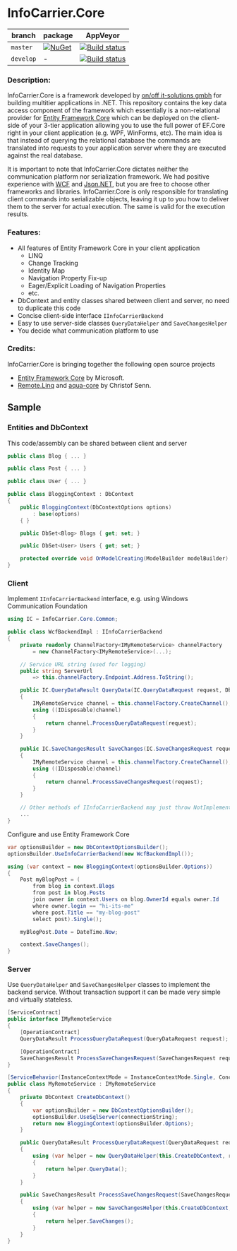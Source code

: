# InfoCarrier.Core

| branch | package | AppVeyor |
| --- | --- | --- |
| `master` | [![NuGet](https://img.shields.io/nuget/v/InfoCarrier.Core.svg?style=flat-square&label=nuget)](https://www.nuget.org/packages/InfoCarrier.Core/) | [![Build status](https://ci.appveyor.com/api/projects/status/7jd134yd7m2w035h/branch/master?svg=true)](https://ci.appveyor.com/project/azabluda/infocarrier-core/branch/master) |
| `develop` | - | [![Build status](https://ci.appveyor.com/api/projects/status/7jd134yd7m2w035h/branch/develop?svg=true)](https://ci.appveyor.com/project/azabluda/infocarrier-core/branch/develop) |



### Description:
InfoCarrier.Core is a framework developed by [on/off it-solutions gmbh](http://www.onoff-it-solutions.info) for building multitier applications in .NET. This repository contains the key data access component of the framework which essentially is a non-relational provider for [Entity Framework Core](https://github.com/aspnet/EntityFramework) which can be deployed on the client-side of your 3-tier application allowing you to use the full power of EF.Core right in your client application (e.g. WPF, WinForms, etc). The main idea is that instead of querying the relational database the commands are translated into requests to your application server where they are executed against the real database.

It is important to note that InfoCarrier.Core dictates neither the communication platform nor serialization framework. We had positive experience with [WCF](https://msdn.microsoft.com/en-us/library/ms731082.aspx) and [Json.NET](http://www.newtonsoft.com/json), but you are free to choose other frameworks and libraries. InfoCarrier.Core is only responsible for translating client commands into serializable objects, leaving it up to you how to deliver them to the server for actual execution. The same is valid for the execution results.

### Features:
* All features of Entity Framework Core in your client application
  * LINQ
  * Change Tracking
  * Identity Map
  * Navigation Property Fix-up
  * Eager/Explicit Loading of Navigation Properties
  * etc.
* DbContext and entity classes shared between client and server, no need to duplicate this code
* Concise client-side interface `IInfoCarrierBackend`
* Easy to use server-side classes `QueryDataHelper` and `SaveChangesHelper`
* You decide what communication platform to use

### Credits:
InfoCarrier.Core is bringing together the following open source projects
* [Entity Framework Core](https://github.com/aspnet/EntityFramework) by Microsoft.
* [Remote.Linq](https://github.com/6bee/Remote.Linq) and [aqua-core](https://github.com/6bee/aqua-core) by Christof Senn.

## Sample

### Entities and DbContext

This code/assembly can be shared between client and server
```C#
public class Blog { ... }

public class Post { ... }

public class User { ... }

public class BloggingContext : DbContext
{
    public BloggingContext(DbContextOptions options)
        : base(options)
    { }

    public DbSet<Blog> Blogs { get; set; }

    public DbSet<User> Users { get; set; }

    protected override void OnModelCreating(ModelBuilder modelBuilder) { ... }
}
```

### Client

Implement `IInfoCarrierBackend` interface, e.g. using Windows Communication Foundation
```C#
using IC = InfoCarrier.Core.Common;

public class WcfBackendImpl : IInfoCarrierBackend
{
    private readonly ChannelFactory<IMyRemoteService> channelFactory
        = new ChannelFactory<IMyRemoteService>(...);

    // Service URL string (used for logging)
    public string ServerUrl
        => this.channelFactory.Endpoint.Address.ToString();

    public IC.QueryDataResult QueryData(IC.QueryDataRequest request, DbContext dbContext)
    {
        IMyRemoteService channel = this.channelFactory.CreateChannel();
        using ((IDisposable)channel)
        {
            return channel.ProcessQueryDataRequest(request);
        }
    }

    public IC.SaveChangesResult SaveChanges(IC.SaveChangesRequest request, IReadOnlyList<IUpdateEntry> entries)
    {
        IMyRemoteService channel = this.channelFactory.CreateChannel();
        using ((IDisposable)channel)
        {
            return channel.ProcessSaveChangesRequest(request);
        }
    }

    // Other methods of IInfoCarrierBackend may just throw NotImplementedException for now
    ...
}
```

Configure and use Entity Framework Core
```C#
var optionsBuilder = new DbContextOptionsBuilder();
optionsBuilder.UseInfoCarrierBackend(new WcfBackendImpl());

using (var context = new BloggingContext(optionsBuilder.Options))
{
    Post myBlogPost = (
        from blog in context.Blogs
        from post in blog.Posts
        join owner in context.Users on blog.OwnerId equals owner.Id
        where owner.login == "hi-its-me"
        where post.Title == "my-blog-post"
        select post).Single();

    myBlogPost.Date = DateTime.Now;

    context.SaveChanges();
}
```

### Server

Use `QueryDataHelper` and `SaveChangesHelper` classes to implement the backend service. Without transaction support it can be made very simple and virtually stateless.

```C#
[ServiceContract]
public interface IMyRemoteService
{
    [OperationContract]
    QueryDataResult ProcessQueryDataRequest(QueryDataRequest request);

    [OperationContract]
    SaveChangesResult ProcessSaveChangesRequest(SaveChangesRequest request);
}

[ServiceBehavior(InstanceContextMode = InstanceContextMode.Single, ConcurrencyMode = ConcurrencyMode.Multiple)]
public class MyRemoteService : IMyRemoteService
{
    private DbContext CreateDbContext()
    {
        var optionsBuilder = new DbContextOptionsBuilder();
        optionsBuilder.UseSqlServer(connectionString);
        return new BloggingContext(optionsBuilder.Options);
    }

    public QueryDataResult ProcessQueryDataRequest(QueryDataRequest request)
    {
        using (var helper = new QueryDataHelper(this.CreateDbContext, request))
        {
            return helper.QueryData();
        }
    }

    public SaveChangesResult ProcessSaveChangesRequest(SaveChangesRequest request)
    {
        using (var helper = new SaveChangesHelper(this.CreateDbContext, request))
        {
            return helper.SaveChanges();
        }
    }
}
```
